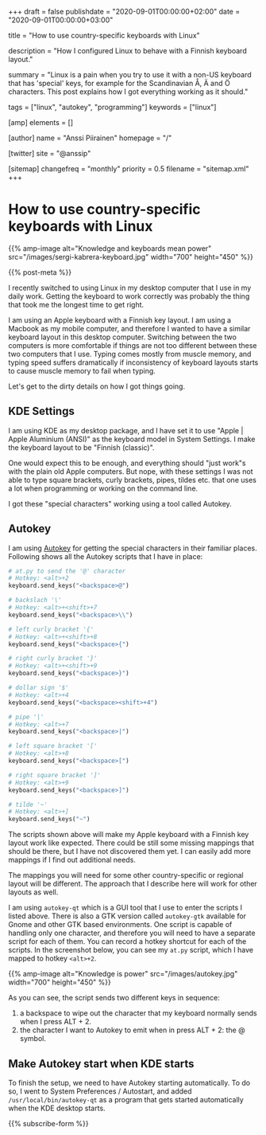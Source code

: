+++
draft = false
publishdate = "2020-09-01T00:00:00+02:00"
date = "2020-09-01T00:00:00+03:00"

title = "How to use country-specific keyboards with Linux"

description = "How I configured Linux to behave with a Finnish keyboard layout."

summary = "Linux is a pain when you try to use it with a non-US keyboard that has 'special' keys, for example for the Scandinavian Å, Ä and Ö characters. This post explains how I got everything working as it should."

tags = ["linux", "autokey", "programming"]
keywords = ["linux"]

[amp]
    elements = []

[author]
    name = "Anssi Piirainen"
    homepage = "/"

[twitter]
    site = "@anssip"

[sitemap]
    changefreq = "monthly"
    priority = 0.5
    filename = "sitemap.xml"
+++

# How to use country-specific keyboards with Linux

{{% amp-image alt="Knowledge and keyboards mean power" src="/images/sergi-kabrera-keyboard.jpg" width="700" height="450" %}}

{{% post-meta %}}

I recently switched to using Linux in my desktop computer that I use in my daily work. Getting the keyboard to work correctly was probably the thing that took me the longest time to get right.

I am using an Apple keyboard with a Finnish key layout. I am using a Macbook as my mobile computer, and therefore I wanted to have a similar keyboard layout in this desktop computer. Switching between the two computers is more comfortable if things are not too different between these two computers that I use. Typing comes mostly from muscle memory, and typing speed suffers dramatically if inconsistency of keyboard layouts starts to cause muscle memory to fail when typing.

Let's get to the dirty details on how I got things going.

## KDE Settings

I am using KDE as my desktop package, and I have set it to use "Apple | Apple Aluminium (ANSI)" as the keyboard model in System Settings. I make the keyboard layout to be "Finnish (classic)".

One would expect this to be enough, and everything should "just work"s with the plain old Apple computers. But nope, with these settings I was not able to type square brackets, curly brackets, pipes, tildes etc. that one uses a lot when programming or working on the command line.

I got these "special characters" working using a tool called Autokey.

## Autokey

I am using [Autokey](https://github.com/autokey/autokey) for getting the special characters in their familiar places. Following shows all the Autokey scripts that I have in place:

```python
# at.py to send the '@' character
# Hotkey: <alt>+2
keyboard.send_keys("<backspace>@")

# backslach '\'
# Hotkey: <alt>+<shift>+7
keyboard.send_keys("<backspace>\\")

# left curly bracket '{'
# Hotkey: <alt>+<shift>+8
keyboard.send_keys("<backspace>{")

# right curly bracket '}'
# Hotkey: <alt>+<shift>+9
keyboard.send_keys("<backspace>}")

# dollar sign '$'
# Hotkey: <alt>+4
keyboard.send_keys("<backspace><shift>+4")

# pipe '|'
# Hotkey: <alt>+7
keyboard.send_keys("<backspace>|")

# left square bracket '['
# Hotkey: <alt>+8
keyboard.send_keys("<backspace>[")

# right square bracket ']'
# Hotkey: <alt>+9
keyboard.send_keys("<backspace>]")

# tilde '~'
# Hotkey: <alt>+]
keyboard.send_keys("~")

```

The scripts shown above will make my Apple keyboard with a Finnish key layout work like expected. There could be still some missing mappings that should be there, but I have not discovered them yet. I can easily add more mappings if I find out additional needs.

The mappings you will need for some other country-specific or regional layout will be different. The approach that I describe here will work for other layouts as well.

I am using `autokey-qt` which is a GUI tool that I use to enter the scripts I listed above. There is also a GTK version called `autokey-gtk` available for Gnome and other GTK based environments. One script is capable of handling only one character, and therefore you will need to have a separate script for each of them. You can record a hotkey shortcut for each of the scripts. In the screenshot below, you can see my `at.py` script, which I have mapped to hotkey `<alt>+2`.

{{% amp-image alt="Knowledge is power" src="/images/autokey.jpg" width="700" height="450" %}}

As you can see, the script sends two different keys in sequence:

1. a backspace to wipe out the character that my keyboard normally sends when I press ALT + 2.
2. the character I want to Autokey to emit when in press ALT + 2: the @ symbol.

## Make Autokey start when KDE starts

To finish the setup, we need to have Autokey starting automatically. To do so, I went to System Preferences / Autostart, and added `/usr/local/bin/autokey-qt` as a program that gets started automatically when the KDE desktop starts.

{{% subscribe-form %}}
